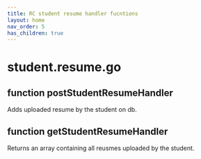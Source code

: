 ```yaml
---
title: RC student resume handler fucntions
layout: home
nav_order: 5
has_children: true
---
```

# student.resume.go

## function postStudentResumeHandler
Adds uploaded resume by the student on db.

## function getStudentResumeHandler
Returns an array containing all reusmes uploaded by the student.
